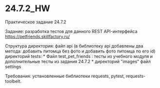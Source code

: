 # 24.7.2_HW
Практическое задание 24.7.2 

Задание: разработка тестов для данного REST API-интерфейса https://petfriends.skillfactory.ru/

Структура директория:
файл api (в библиотеку api добавлены два метода: добавить питомца без фото и добавить фото питомца по его id)
директорий tests:
    * Файл test_pet_friends : тесты из учебного модуля и дополнительные тесты из задания 24.7.2
    * директорий "images"
файл settings

Требования: установленные библиотеки
requests,
pytest,
requests-toolbelt.
